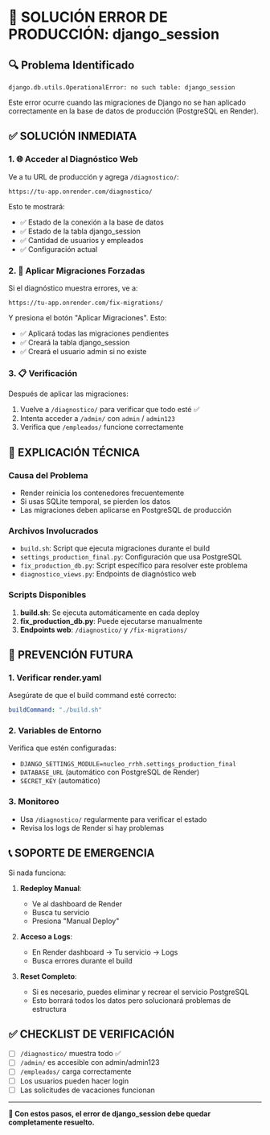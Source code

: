 # 🚨 SOLUCIÓN ERROR DE PRODUCCIÓN: django_session

## 🔍 Problema Identificado

```
django.db.utils.OperationalError: no such table: django_session
```

Este error ocurre cuando las migraciones de Django no se han aplicado correctamente en la base de datos de producción (PostgreSQL en Render).

## ✅ SOLUCIÓN INMEDIATA

### 1. 🌐 Acceder al Diagnóstico Web

Ve a tu URL de producción y agrega `/diagnostico/`:

```
https://tu-app.onrender.com/diagnostico/
```

Esto te mostrará:
- ✅ Estado de la conexión a la base de datos
- ✅ Estado de la tabla django_session
- ✅ Cantidad de usuarios y empleados
- ✅ Configuración actual

### 2. 🔧 Aplicar Migraciones Forzadas

Si el diagnóstico muestra errores, ve a:

```
https://tu-app.onrender.com/fix-migrations/
```

Y presiona el botón "Aplicar Migraciones". Esto:
- ✅ Aplicará todas las migraciones pendientes
- ✅ Creará la tabla django_session
- ✅ Creará el usuario admin si no existe

### 3. 📋 Verificación

Después de aplicar las migraciones:
1. Vuelve a `/diagnostico/` para verificar que todo esté ✅
2. Intenta acceder a `/admin/` con `admin` / `admin123`
3. Verifica que `/empleados/` funcione correctamente

## 🔧 EXPLICACIÓN TÉCNICA

### Causa del Problema
- Render reinicia los contenedores frecuentemente
- Si usas SQLite temporal, se pierden los datos
- Las migraciones deben aplicarse en PostgreSQL de producción

### Archivos Involucrados
- `build.sh`: Script que ejecuta migraciones durante el build
- `settings_production_final.py`: Configuración que usa PostgreSQL
- `fix_production_db.py`: Script específico para resolver este problema
- `diagnostico_views.py`: Endpoints de diagnóstico web

### Scripts Disponibles

1. **build.sh**: Se ejecuta automáticamente en cada deploy
2. **fix_production_db.py**: Puede ejecutarse manualmente
3. **Endpoints web**: `/diagnostico/` y `/fix-migrations/`

## 🚀 PREVENCIÓN FUTURA

### 1. Verificar render.yaml
Asegúrate de que el build command esté correcto:
```yaml
buildCommand: "./build.sh"
```

### 2. Variables de Entorno
Verifica que estén configuradas:
- `DJANGO_SETTINGS_MODULE=nucleo_rrhh.settings_production_final`
- `DATABASE_URL` (automático con PostgreSQL de Render)
- `SECRET_KEY` (automático)

### 3. Monitoreo
- Usa `/diagnostico/` regularmente para verificar el estado
- Revisa los logs de Render si hay problemas

## 📞 SOPORTE DE EMERGENCIA

Si nada funciona:

1. **Redeploy Manual**:
   - Ve al dashboard de Render
   - Busca tu servicio
   - Presiona "Manual Deploy"

2. **Acceso a Logs**:
   - En Render dashboard → Tu servicio → Logs
   - Busca errores durante el build

3. **Reset Completo**:
   - Si es necesario, puedes eliminar y recrear el servicio PostgreSQL
   - Esto borrará todos los datos pero solucionará problemas de estructura

## ✅ CHECKLIST DE VERIFICACIÓN

- [ ] `/diagnostico/` muestra todo ✅
- [ ] `/admin/` es accesible con admin/admin123
- [ ] `/empleados/` carga correctamente
- [ ] Los usuarios pueden hacer login
- [ ] Las solicitudes de vacaciones funcionan

---

**🎯 Con estos pasos, el error de django_session debe quedar completamente resuelto.**
